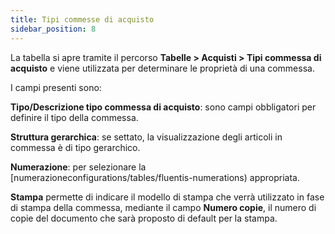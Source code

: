 ```yaml
---
title: Tipi commesse di acquisto
sidebar_position: 8
---
```


La tabella si apre tramite il percorso **Tabelle > Acquisti > Tipi commessa di acquisto** e viene utilizzata per determinare le proprietà di una commessa.

I campi presenti sono:

**Tipo/Descrizione tipo commessa di acquisto**: sono campi obbligatori per definire il tipo della commessa.

**Struttura gerarchica**: se settato, la visualizzazione degli articoli in commessa è di tipo gerarchico.

**Numerazione**: per selezionare la [numerazioneconfigurations/tables/fluentis-numerations) appropriata. 

**Stampa** permette di indicare il modello di stampa che verrà utilizzato in fase di stampa della commessa, mediante il campo **Numero copie**, il numero di copie del documento che sarà proposto di default per la stampa.

